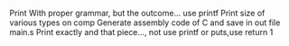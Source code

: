 Print With proper grammar, but the outcome... use printf
Print size of various types on comp
Generate assembly code of C and save in out file main.s
Print exactly and that piece..., not use printf or puts,use return 1
